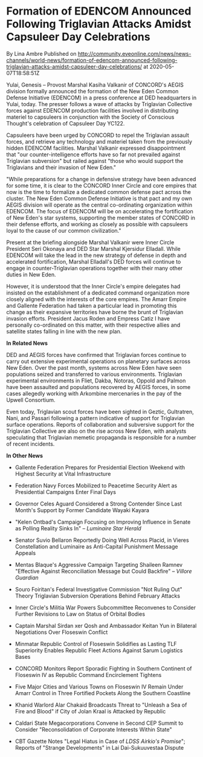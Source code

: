 # Formation of EDENCOM Announced Following Triglavian Attacks Amidst Capsuleer Day Celebrations
By Lina Ambre
Published on http://community.eveonline.com/news/news-channels/world-news/formation-of-edencom-announced-following-triglavian-attacks-amidst-capsuleer-day-celebrations/ at 2020-05-07T18:58:51Z

Yulai, Genesis – Provost Marshal Kasiha Valkanir of CONCORD's AEGIS division formally announced the formation of the New Eden Common Defense Initiative (EDENCOM) in a press conference at DED headquarters in Yulai, today. The presser follows a wave of attacks by Triglavian Collective forces against EDENCOM production facilities involved in distributing materiel to capsuleers in conjunction with the Society of Conscious Thought's celebration of Capsuleer Day YC122.

Capsuleers have been urged by CONCORD to repel the Triglavian assault forces, and retrieve any technology and materiel taken from the previously hidden EDENCOM facilities. Marshal Valkanir expressed disappointment that "our counter-intelligence efforts have so far not prevailed against Triglavian subversion" but railed against "those who would support the Triglavians and their invasion of New Eden."

"While preparations for a change in defensive strategy have been advanced for some time, it is clear to the CONCORD Inner Circle and core empires that now is the time to formalize a dedicated common defense pact across the cluster. The New Eden Common Defense Initiative is that pact and my own AEGIS division will operate as the central co-ordinating organization within EDENCOM. The focus of EDENCOM will be on accelerating the fortification of New Eden's star systems, supporting the member states of CONCORD in their defense efforts, and working as closely as possible with capsuleers loyal to the cause of our common civilization."

Present at the briefing alongside Marshal Valkanir were Inner Circle President Seri Okonaya and DED Star Marshal Kjersidur Elladall. While EDENCOM will take the lead in the new strategy of defense in depth and accelerated fortification, Marshal Elladall's DED forces will continue to engage in counter-Triglavian operations together with their many other duties in New Eden.

However, it is understood that the Inner Circle's empire delegates had insisted on the establishment of a dedicated command organization more closely aligned with the interests of the core empires. The Amarr Empire and Gallente Federation had taken a particular lead in promoting this change as their expansive territories have borne the brunt of Triglavian invasion efforts. President Jacus Roden and Empress Catiz I have personally co-ordinated on this matter, with their respective allies and satellite states falling in line with the new plan.

**In Related News**

DED and AEGIS forces have confirmed that Triglavian forces continue to carry out extensive experimental operations on planetary surfaces across New Eden. Over the past month, systems across New Eden have seen populations seized and transferred to various environments. Triglavian experimental environments in Fliet, Dakba, Notoras, Oppold and Palmon have been assaulted and populations recovered by AEGIS forces, in some cases allegedly working with Arkombine mercenaries in the pay of the Upwell Consortium.

Even today, Triglavian scout forces have been sighted in Geztic, Gultratren, Nani, and Passari following a pattern indicative of support for Triglavian surface operations. Reports of collaboration and subversive support for the Triglavian Collective are also on the rise across New Eden, with analysts speculating that Triglavian memetic propaganda is responsible for a number of recent incidents.

**In Other News**

- Gallente Federation Prepares for Presidential Election Weekend with Highest Security at Vital Infrastructure

- Federation Navy Forces Mobilized to Peacetime Security Alert as Presidential Campaigns Enter Final Days

- Governor Celes Aguard Considered a Strong Contender Since Last Month's Support by Former Candidate Wayaki Kayara

- "Kelen Ontbad's Campaign Focusing on Improving Influence in Senate as Polling Reality Sinks In" – _Luminaire Star Herald_

- Senator Suvio Bellaron Reportedly Doing Well Across Placid, in Vieres Constellation and Luminaire as Anti-Capital Punishment Message Appeals

- Mentas Blaque's Aggressive Campaign Targeting Shaileen Ramnev "Effective Against Reconciliation Message but Could Backfire" – _Villore Guardian_

- Souro Foiritan's Federal Investigative Commission "Not Ruling Out" Theory Triglavian Subversion Operations Behind February Attacks

- Inner Circle's Militia War Powers Subcommittee Reconvenes to Consider Further Revisions to Law on Status of Orbital Bodies

- Captain Marshal Sirdan xer Qosh and Ambassador Keitan Yun in Bilateral Negotiations Over Floseswin Conflict

- Minmatar Republic Control of Floseswin Solidifies as Lasting TLF Superiority Enables Republic Fleet Actions Against Sarum Logistics Bases

- CONCORD Monitors Report Sporadic Fighting in Southern Continent of Floseswin IV as Republic Command Encirclement Tightens

- Five Major Cities and Various Towns on Floseswin IV Remain Under Amarr Control in Three Fortified Pockets Along the Southern Coastline

- Khanid Warlord Alar Chakaid Broadcasts Threat to "Unleash a Sea of Fire and Blood" if City of Jolan Kraal is Attacked by Republic

- Caldari State Megacorporations Convene in Second CEP Summit to Consider "Reconsolidation of Corporate Interests Within State"

- CBT Gazette Notes "Legal Hiatus in Case of _LDSS Airkio's Promise_"; Reports of "Strange Developments" in Lai Dai-Sukuuvestaa Dispute

&nbsp;

